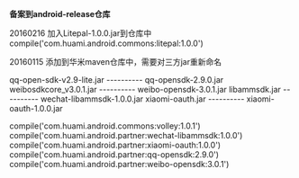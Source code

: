 **备案到android-release仓库**

20160216
加入Litepal-1.0.0.jar到仓库中
compile('com.huami.android.commons:litepal:1.0.0')

20160115
添加到华米maven仓库中，需要对三方jar重新命名

qq-open-sdk-v2.9-lite.jar	----------   qq-opensdk-2.9.0.jar
weibosdkcore_v3.0.1.jar         ----------   weibo-opensdk-3.0.1.jar
libammsdk.jar			----------   wechat-libammsdk-1.0.0.jar
xiaomi-oauth.jar                ----------   xiaomi-oauth-1.0.0.jar

compile('com.huami.android.commons:volley:1.0.1')
compile('com.huami.android.partner:wechat-libammsdk:1.0.0')
compile('com.huami.android.partner:xiaomi-oauth:1.0.0')
compile('com.huami.android.partner:qq-opensdk:2.9.0')
compile('com.huami.android.partner:weibo-opensdk:3.0.1')
